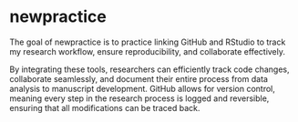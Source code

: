 
<!-- README.md is generated from README.Rmd. Please edit that file -->

# newpractice

<!-- badges: start -->
<!-- badges: end -->

The goal of newpractice is to practice linking GitHub and RStudio to
track my research workflow, ensure reproducibility, and collaborate
effectively.

By integrating these tools, researchers can efficiently track code
changes, collaborate seamlessly, and document their entire process from
data analysis to manuscript development. GitHub allows for version
control, meaning every step in the research process is logged and
reversible, ensuring that all modifications can be traced back.

``` r
```
